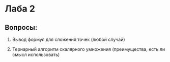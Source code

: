 # Лаба 2

## Вопросы:

1. Вывод формул для сложения точек (любой случай)

2. Тернарный алгоритм скалярного умножения (преимущества, есть ли смысл использовать)